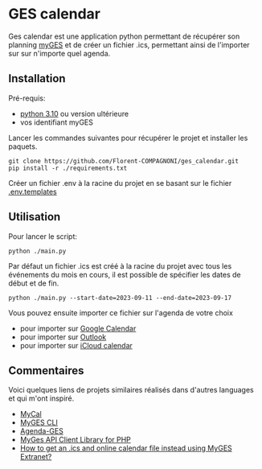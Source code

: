 # GES calendar


Ges calendar est une application python permettant de récupérer son planning [myGES](https://myges.fr) et de créer un fichier .ics, permettant ainsi de l'importer sur sur n'importe quel agenda.


## Installation


Pré-requis:
- [python 3.10](https://www.python.org/downloads/) ou version ultérieure
- vos identifiant myGES

Lancer les commandes suivantes pour récupérer le projet et installer les paquets.
```
git clone https://github.com/Florent-COMPAGNONI/ges_calendar.git
pip install -r ./requirements.txt
```


Créer un fichier .env à la racine du projet en se basant sur le fichier [.env.templates](./.env.templates)


## Utilisation


Pour lancer le script:


```
python ./main.py
```


Par défaut un fichier .ics est créé à la racine du projet avec tous les événements du mois en cours, il est possible de spécifier les dates de début et de fin.


```
python ./main.py --start-date=2023-09-11 --end-date=2023-09-17
```


Vous pouvez ensuite importer ce fichier sur l'agenda de votre choix


- pour importer sur [Google Calendar](https://support.google.com/calendar/answer/37118?hl=en&co=GENIE.Platform%3DDesktop#)
- pour importer sur [Outlook](https://support.microsoft.com/en-us/office/import-calendars-into-outlook-8e8364e1-400e-4c0f-a573-fe76b5a2d379)
- pour importer sur [iCloud calendar](https://support.apple.com/fr-fr/guide/calendar/icl1023/mac)


## Commentaires
Voici quelques liens de projets similaires réalisés dans d'autres languages et qui m'ont inspiré.
- [MyCal](https://github.com/obito/mycal)
- [MyGES CLI](https://github.com/quantumsheep/myges-cli)
- [Agenda-GES](https://github.com/kidelag/agenda-ges)
- [MyGes API Client Library for PHP](https://github.com/tchenu/myges/tree/master)
- [How to get an .ics and online calendar file instead using MyGES Extranet?](https://tomjorge.me/how-to-get-an-ics-and-online-calendar-file-instead-using-myges-extranet/amp/)

